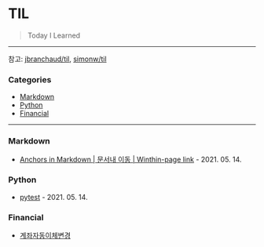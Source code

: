 # TIL

> Today I Learned


---

참고: [jbranchaud/til](https://github.com/jbranchaud/til), [simonw/til](https://github.com/simonw/til)

### Categories
* [Markdown](#markdown)
* [Python](#python)
* [Financial](#financial)


---
### Markdown
* [Anchors in Markdown | 문서내 이동 | Winthin-page link](https://github.com/AaronSeunghi/TIL/blob/main/markdown/move_at_same_page.md) - 2021. 05. 14.


### Python
- [pytest](python/pytest.md) - 2021. 05. 14.


### Financial
- [계좌자동이체변경](financial/ChangeSweepAccount.md)
